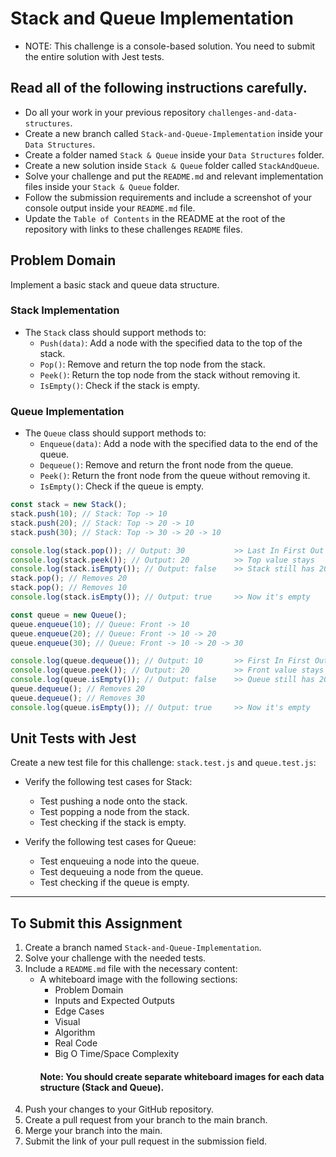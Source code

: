# Stack and Queue Implementation

- NOTE: This challenge is a console-based solution. You need to submit the entire solution with Jest tests.

## Read all of the following instructions carefully.

- Do all your work in your previous repository `challenges-and-data-structures`.
- Create a new branch called `Stack-and-Queue-Implementation` inside your `Data Structures`.
- Create a folder named `Stack & Queue` inside your `Data Structures` folder.
- Create a new solution inside `Stack & Queue` folder called `StackAndQueue`.
- Solve your challenge and put the `README.md` and relevant implementation files inside your `Stack & Queue` folder.
- Follow the submission requirements and include a screenshot of your console output inside your `README.md` file.
- Update the `Table of Contents` in the README at the root of the repository with links to these challenges `README` files.

## Problem Domain

Implement a basic stack and queue data structure.

### Stack Implementation

- The `Stack` class should support methods to:
  - `Push(data)`: Add a node with the specified data to the top of the stack.
  - `Pop()`: Remove and return the top node from the stack.
  - `Peek()`: Return the top node from the stack without removing it.
  - `IsEmpty()`: Check if the stack is empty.

### Queue Implementation

- The `Queue` class should support methods to:
  - `Enqueue(data)`: Add a node with the specified data to the end of the queue.
  - `Dequeue()`: Remove and return the front node from the queue.
  - `Peek()`: Return the front node from the queue without removing it.
  - `IsEmpty()`: Check if the queue is empty.

```javascript
const stack = new Stack();
stack.push(10); // Stack: Top -> 10
stack.push(20); // Stack: Top -> 20 -> 10
stack.push(30); // Stack: Top -> 30 -> 20 -> 10

console.log(stack.pop()); // Output: 30           >> Last In First Out
console.log(stack.peek()); // Output: 20          >> Top value stays
console.log(stack.isEmpty()); // Output: false    >> Stack still has 20, 10
stack.pop(); // Removes 20
stack.pop(); // Removes 10
console.log(stack.isEmpty()); // Output: true     >> Now it's empty

const queue = new Queue();
queue.enqueue(10); // Queue: Front -> 10
queue.enqueue(20); // Queue: Front -> 10 -> 20
queue.enqueue(30); // Queue: Front -> 10 -> 20 -> 30

console.log(queue.dequeue()); // Output: 10       >> First In First Out
console.log(queue.peek()); // Output: 20          >> Front value stays
console.log(queue.isEmpty()); // Output: false    >> Queue still has 20, 30
queue.dequeue(); // Removes 20
queue.dequeue(); // Removes 30
console.log(queue.isEmpty()); // Output: true     >> Now it's empty
```

## Unit Tests with Jest

Create a new test file for this challenge: `stack.test.js` and `queue.test.js`:

- Verify the following test cases for Stack:

  - Test pushing a node onto the stack.
  - Test popping a node from the stack.
  - Test checking if the stack is empty.

- Verify the following test cases for Queue:
  - Test enqueuing a node into the queue.
  - Test dequeuing a node from the queue.
  - Test checking if the queue is empty.

---

## To Submit this Assignment

1. Create a branch named `Stack-and-Queue-Implementation`.
2. Solve your challenge with the needed tests.
3. Include a `README.md` file with the necessary content:
   - A whiteboard image with the following sections:
     - Problem Domain
     - Inputs and Expected Outputs
     - Edge Cases
     - Visual
     - Algorithm
     - Real Code
     - Big O Time/Space Complexity
     #### Note: You should create separate whiteboard images for each data structure (Stack and Queue).
4. Push your changes to your GitHub repository.
5. Create a pull request from your branch to the main branch.
6. Merge your branch into the main.
7. Submit the link of your pull request in the submission field.
